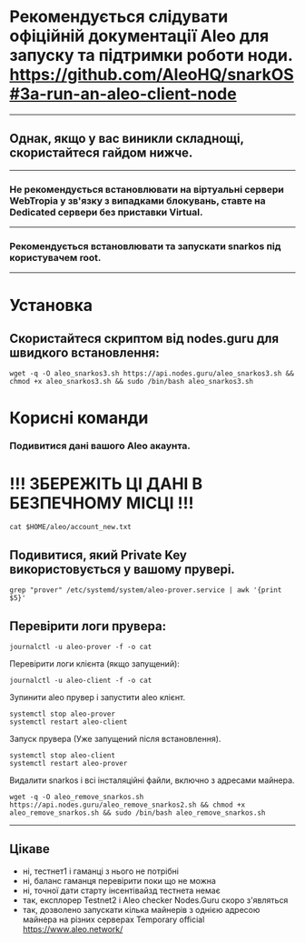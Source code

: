 # Рекомендується слідувати офіційній документації Aleo для запуску та підтримки роботи ноди. https://github.com/AleoHQ/snarkOS#3a-run-an-aleo-client-node 
----------------------------------------------------------------------------------------------------------------------------------------------------------
## Однак, якщо у вас виникли складнощі, скористайтеся гайдом нижче.
----------------------------------------------------------------------------------------------------------------------------------------------------------
### Не рекомендується встановлювати на віртуальні сервери WebTropia у зв'язку з випадками блокувань, ставте на Dedicated сервери без приставки Virtual.
----------------------------------------------------------------------------------------------------------------------------------------------------------
### Рекомендується встановлювати та запускати snarkos під користувачем root.
----------------------------------------------------------------------------------------------------------------------------------------------------------



# Установка
## Скористайтеся скриптом від nodes.guru для швидкого встановлення:
```
wget -q -O aleo_snarkos3.sh https://api.nodes.guru/aleo_snarkos3.sh && chmod +x aleo_snarkos3.sh && sudo /bin/bash aleo_snarkos3.sh
```

# Корисні команди
### Подивитися дані вашого Aleo акаунта.
# !!! ЗБЕРЕЖІТЬ ЦІ ДАНІ В БЕЗПЕЧНОМУ МІСЦІ !!!
```
cat $HOME/aleo/account_new.txt
```

## Подивитися, який Private Key використовується у вашому прувері.
```
grep "prover" /etc/systemd/system/aleo-prover.service | awk '{print $5}'
```

## Перевірити логи прувера:
```
journalctl -u aleo-prover -f -o cat
```

Перевірити логи клієнта (якщо запущений):
```
journalctl -u aleo-client -f -o cat
```


Зупинити aleo прувер і запустити aleo клієнт.
```
systemctl stop aleo-prover
systemctl restart aleo-client
```

Запуск прувера (Уже запущений після встановлення).
```
systemctl stop aleo-client
systemctl restart aleo-prover
```

Видалити snarkos і всі інсталяційні файли, включно з адресами майнера.
```
wget -q -O aleo_remove_snarkos.sh https://api.nodes.guru/aleo_remove_snarkos2.sh && chmod +x aleo_remove_snarkos.sh && sudo /bin/bash aleo_remove_snarkos.sh
```
----------------------------------------------------------------------------------------------------------------------------------------------------------

## Цікаве
- ні, тестнет1 і гаманці з нього не потрібні
- ні, баланс гаманця перевірити поки що не можна
- ні, точної дати старту інсентівайзд тестнета немає
- так, експлорер Testnet2 і Aleo checker Nodes.Guru скоро з'являться
- так, дозволено запускати кілька майнерів з однією адресою майнера на різних серверах
Temporary official https://www.aleo.network/
